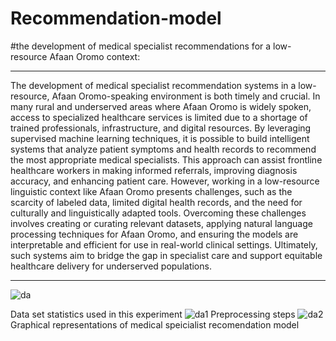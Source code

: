 # Recommendation-model
#the development of medical specialist recommendations for a low-resource Afaan Oromo context:

---

The development of medical specialist recommendation systems in a low-resource, Afaan Oromo-speaking environment is both timely and crucial. In many rural and underserved areas where Afaan Oromo is widely spoken, access to specialized healthcare services is limited due to a shortage of trained professionals, infrastructure, and digital resources. By leveraging supervised machine learning techniques, it is possible to build intelligent systems that analyze patient symptoms and health records to recommend the most appropriate medical specialists. This approach can assist frontline healthcare workers in making informed referrals, improving diagnosis accuracy, and enhancing patient care. However, working in a low-resource linguistic context like Afaan Oromo presents challenges, such as the scarcity of labeled data, limited digital health records, and the need for culturally and linguistically adapted tools. Overcoming these challenges involves creating or curating relevant datasets, applying natural language processing techniques for Afaan Oromo, and ensuring the models are interpretable and efficient for use in real-world clinical settings. Ultimately, such systems aim to bridge the gap in specialist care and support equitable healthcare delivery for underserved populations.

---

![da](https://github.com/user-attachments/assets/794cd13c-8804-4cb2-b925-4cb936d39c35)

Data set statistics used in this experiment
![da1](https://github.com/user-attachments/assets/152912f7-7240-4b9b-988d-b46f08002e03)
Preprocessing steps
![da2](https://github.com/user-attachments/assets/63bc934e-6be9-4cd7-8dd7-ffe3714bf3ff)
Graphical representations of medical speicialist recomendation model
